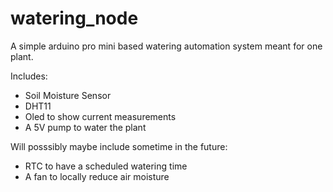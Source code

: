 # watering_node

A simple arduino pro mini based watering automation system meant for one plant.

Includes:
* Soil Moisture Sensor
* DHT11
* Oled to show current measurements
* A 5V pump to water the plant

Will posssibly maybe include sometime in the future:
* RTC to have a scheduled watering time
* A fan to locally reduce air moisture
